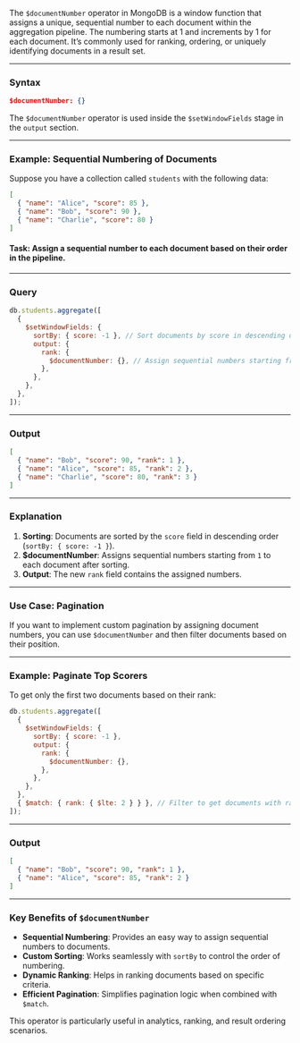The `$documentNumber` operator in MongoDB is a window function that assigns a unique, sequential number to each document within the aggregation pipeline. The numbering starts at 1 and increments by 1 for each document. It’s commonly used for ranking, ordering, or uniquely identifying documents in a result set.

---

### Syntax

```json
$documentNumber: {}
```

The `$documentNumber` operator is used inside the `$setWindowFields` stage in the `output` section.

---

### Example: Sequential Numbering of Documents

Suppose you have a collection called `students` with the following data:

```json
[
  { "name": "Alice", "score": 85 },
  { "name": "Bob", "score": 90 },
  { "name": "Charlie", "score": 80 }
]
```

#### Task: Assign a sequential number to each document based on their order in the pipeline.

---

### Query

```javascript
db.students.aggregate([
  {
    $setWindowFields: {
      sortBy: { score: -1 }, // Sort documents by score in descending order
      output: {
        rank: {
          $documentNumber: {}, // Assign sequential numbers starting from 1
        },
      },
    },
  },
]);
```

---

### Output

```json
[
  { "name": "Bob", "score": 90, "rank": 1 },
  { "name": "Alice", "score": 85, "rank": 2 },
  { "name": "Charlie", "score": 80, "rank": 3 }
]
```

---

### Explanation

1. **Sorting**: Documents are sorted by the `score` field in descending order (`sortBy: { score: -1 }`).
2. **$documentNumber**: Assigns sequential numbers starting from `1` to each document after sorting.
3. **Output**: The new `rank` field contains the assigned numbers.

---

### Use Case: Pagination

If you want to implement custom pagination by assigning document numbers, you can use `$documentNumber` and then filter documents based on their position.

---

### Example: Paginate Top Scorers

To get only the first two documents based on their rank:

```javascript
db.students.aggregate([
  {
    $setWindowFields: {
      sortBy: { score: -1 },
      output: {
        rank: {
          $documentNumber: {},
        },
      },
    },
  },
  { $match: { rank: { $lte: 2 } } }, // Filter to get documents with rank 1 or 2
]);
```

---

### Output

```json
[
  { "name": "Bob", "score": 90, "rank": 1 },
  { "name": "Alice", "score": 85, "rank": 2 }
]
```

---

### Key Benefits of `$documentNumber`

- **Sequential Numbering**: Provides an easy way to assign sequential numbers to documents.
- **Custom Sorting**: Works seamlessly with `sortBy` to control the order of numbering.
- **Dynamic Ranking**: Helps in ranking documents based on specific criteria.
- **Efficient Pagination**: Simplifies pagination logic when combined with `$match`.

This operator is particularly useful in analytics, ranking, and result ordering scenarios.
